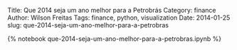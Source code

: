 Title: Que 2014 seja um ano melhor para a Petrobrás
Category: finance
Author: Wilson Freitas
Tags: finance, python, visualization
Date: 2014-01-25
slug: que-2014-seja-um-ano-melhor-para-a-petrobras

{% notebook que-2014-seja-um-ano-melhor-para-a-petrobras.ipynb %}
